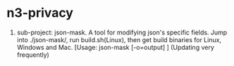 # n3-privacy

1) sub-project: json-mask.
A tool for modifying json's specific fields.
Jump into ./json-mask/, run build.sh(Linux), then get build binaries for Linux, Windows and Mac.
[Usage: json-mask [-o=output] <path of data.json> <path of mask.json>]
(Updating very frequently)
